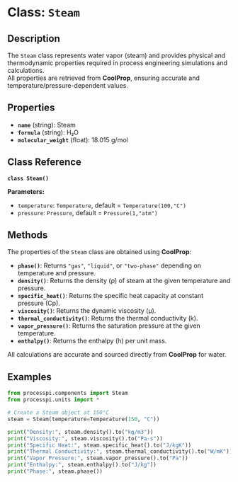 # **Class: `Steam`**

## **Description**

The `Steam` class represents water vapor (steam) and provides physical and thermodynamic properties required in process engineering simulations and calculations.  
All properties are retrieved from **CoolProp**, ensuring accurate and temperature/pressure-dependent values.

## **Properties**

* **`name`** (string): Steam  
* **`formula`** (string): H₂O  
* **`molecular_weight`** (float): 18.015 g/mol  

## **Class Reference**

**`class Steam()`**

**Parameters:**  
* `temperature`: `Temperature`, default = `Temperature(100,"C")`  
* `pressure`: `Pressure`, default = `Pressure(1,"atm")`  

## **Methods**

The properties of the `Steam` class are obtained using **CoolProp**:

* **`phase()`**: Returns `"gas"`, `"liquid"`, or `"two-phase"` depending on temperature and pressure.  
* **`density()`**: Returns the density (ρ) of steam at the given temperature and pressure.  
* **`specific_heat()`**: Returns the specific heat capacity at constant pressure (Cp).  
* **`viscosity()`**: Returns the dynamic viscosity (μ).  
* **`thermal_conductivity()`**: Returns the thermal conductivity (k).  
* **`vapor_pressure()`**: Returns the saturation pressure at the given temperature.  
* **`enthalpy()`**: Returns the enthalpy (h) per unit mass.  

All calculations are accurate and sourced directly from **CoolProp** for water.

## **Examples**

```py
from processpi.components import Steam
from processpi.units import *

# Create a Steam object at 150°C
steam = Steam(temperature=Temperature(150, "C"))

print("Density:", steam.density().to("kg/m3"))
print("Viscosity:", steam.viscosity().to("Pa·s"))
print("Specific Heat:", steam.specific_heat().to("J/kgK"))
print("Thermal Conductivity:", steam.thermal_conductivity().to("W/mK"))
print("Vapor Pressure:", steam.vapor_pressure().to("Pa"))
print("Enthalpy:", steam.enthalpy().to("J/kg"))
print("Phase:", steam.phase())
```